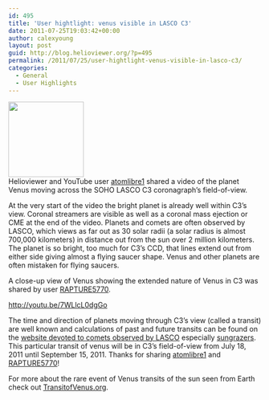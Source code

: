 ```yaml
---
id: 495
title: 'User hightlight: venus visible in LASCO C3'
date: 2011-07-25T19:03:42+00:00
author: calexyoung
layout: post
guid: http://blog.helioviewer.org/?p=495
permalink: /2011/07/25/user-hightlight-venus-visible-in-lasco-c3/
categories:
  - General
  - User Highlights
---
```

[<img class="alignnone size-thumbnail wp-image-524" src="https://helioviewer-project.github.io/images/uploads/2011/07/2011_07_24_21_43_55_LASCO_C3-150x150.png" alt="" width="150" height="150" />](https://helioviewer-project.github.io/images/uploads/2011/07/2011_07_24_21_43_55_LASCO_C3.png)  
Helioviewer and YouTube user [atomlibre1](http://www.youtube.com/user/atomlibre1) shared a video of the planet Venus moving across the SOHO LASCO C3 coronagraph&#8217;s field-of-view.



At the very start of the video the bright planet is already well within C3&#8217;s view. Coronal streamers are visible as well as a coronal mass ejection or CME at the end of the video. Planets and comets are often observed by LASCO, which views as far out as 30 solar radii (a solar radius is almost 700,000 kilometers) in distance out from the sun over 2 million kilometers. The planet is so bright, too much for C3&#8217;s CCD, that lines extend out from either side giving almost a flying saucer shape. Venus and other planets are often mistaken for flying saucers.

A close-up view of Venus showing the extended nature of Venus in C3 was shared by user [RAPTURE5770](http://www.youtube.com/user/RAPTURE5770).

http://youtu.be/7WLlcL0dgGo

The time and direction of planets moving through C3&#8217;s view (called a transit) are well known and calculations of past and future transits can be found on the <a href="http://sungrazer.nrl.navy.mil/" target="_blank">website devoted to comets observed by LASCO</a> especially <a href="http://en.wikipedia.org/wiki/Sungrazing_comet" target="_blank">sungrazers</a>. This particular transit of venus will be in C3&#8217;s field-of-view from July 18, 2011 until September 15, 2011. Thanks for sharing [atomlibre1](http://www.youtube.com/user/atomlibre1) and [RAPTURE5770](http://www.youtube.com/user/RAPTURE5770)!

For more about the rare event of Venus transits of the sun seen from Earth check out [TransitofVenus.org](http://www.transitofvenus.org/).

